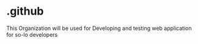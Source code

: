 # .github
This Organization will be used for Developing and testing web application for so-lo developers
